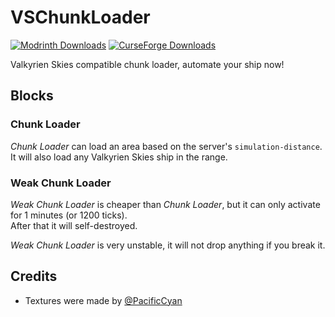 # VSChunkLoader

[![Modrinth Downloads](https://img.shields.io/modrinth/dt/vs-chunkloader?color=4&label=Downloads&logo=modrinth)](https://modrinth.com/mod/vs-chunkloader/versions)
[![CurseForge Downloads](https://cf.way2muchnoise.eu/vs-chunkloader.svg)](https://www.curseforge.com/minecraft/mc-mods/vs-chunkloader/files/all)

Valkyrien Skies compatible chunk loader, automate your ship now!

## Blocks

### Chunk Loader

*Chunk Loader* can load an area based on the server's `simulation-distance`.  
It will also load any Valkyrien Skies ship in the range.

### Weak Chunk Loader

*Weak Chunk Loader* is cheaper than *Chunk Loader*, but it can only activate for 1 minutes (or 1200 ticks).  
After that it will self-destroyed.

*Weak Chunk Loader* is very unstable, it will not drop anything if you break it.

## Credits

- Textures were made by [@PacificCyan](https://modrinth.com/user/PacificCyan)
